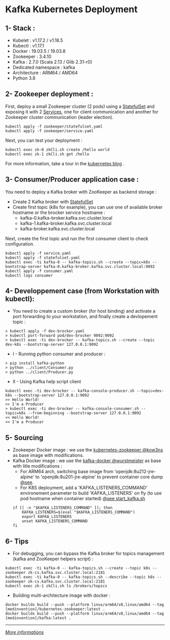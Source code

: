 
# Kafka Kubernetes Deployment

## 1- Stack :
* Kubelet : v1.17.2 / v1.18.5
* Kubectl : v1.17.1
* Docker : 19.03.5 / 19.03.8
* Zookeeper : 3.4.10
* Kafka : 2.7.0 (Scala 2.13 / Glib 2.31-r0)
* Dedicated namespace : kafka
* Architecture : ARM64 / AMD64
* Python 3.8

## 2- Zookeeper deployment :
First, deploy a small Zookeeper cluster (2 pods) using a [StatefulSet](zookeeper/statefulset.yaml) and exposing it with 2 [Services](zookeeper/service.yaml), one for client communication and another for Zookeeper cluster communication (leader election).
```
kubectl apply -f zookeeper/statefulset.yaml
kubectl apply -f zookeeper/service.yaml
```
Next, you can test your deployment :
```
kubectl exec zk-0 zkCli.sh create /hello world
kubectl exec zk-1 zkCli.sh get /hello
```
For more information, take a tour in the [kubernetes blog](https://kubernetes.io/docs/tutorials/stateful-application/zookeeper/) .

## 3- Consumer/Producer application case :
You need to deploy a Kafka broker with ZooKeeper as backend storage :
- Create 2 Kafka broker with [StatefulSet](kafka/statefulset.yaml)
- Create first topic (k8s for example), you can use one of available broker hostname or the brocker service hostname : 
    - kafka-0.kafka-broker.kafka.svc.cluster.local
    - kafka-1.kafka-broker.kafka.svc.cluster.local
    - kafka-broker.kafka.svc.cluster.local

Next, create the first topic and run the first consumer client to check configuration.
```
kubectl apply -f service.yaml
kubectl apply -f statefulset.yaml
kubectl exec -ti kafka-0 -- kafka-topics.sh --create --topic=k8s --bootstrap-server kafka-0.kafka-broker.kafka.svc.cluster.local:9092
kubectl apply -f consumer.yaml
kubectl logs consumer
```

## 4- Developpement case (from Workstation with kubectl):
* You need to create a custom broker (for host binding) and activate a port forwarding to your workstation, and finally create a devlopement topic : 
```
> kubectl apply -f dev-brocker.yaml
> kubectl port-forward pod/dev-brocker 9092:9092
> kubectl exec -ti dev-brocker -- kafka-topics.sh --create --topic dev-k8s --bootstrap-server 127.0.0.1:9092
```
* I - Running python consumer and producer :
```
> pip install kafka-python
> python ../client/Consumer.py
> python ../client/Producer.py
```
* II - Using Kafka help script client
```
kubectl exec -ti dev-brocker -- kafka-console-producer.sh --topic=dev-k8s --bootstrap-server 127.0.0.1:9092
>> Hello World!
>> I'm a Producer
> kubectl exec -ti dev-brocker -- kafka-console-consumer.sh --topic=k8s --from-beginning --bootstrap-server 127.0.0.1:9092
<< Hello World!
<< I'm a Producer
```

## 5- Sourcing
* Zookeeper Docker image : we use the [kubernetes-zookeeper @kow3ns](https://github.com/kow3ns/kubernetes-zookeeper) as base image with modifications.
* Kafka Docker image : we use the [kafka-docker @wurstmeister](https://github.com/wurstmeister/kafka-docker) as base with litle modifications :
    * For ARM64 arch, switching base image from 'openjdk:8u212-jre-alpine' to 'openjdk:8u201-jre-alpine' to prevent container core dump [@see](https://github.com/openhab/openhab-docker/issues/233).
    * For K8S deployment, add a 'KAFKA_LISTENERS_COMMAND' environement parameter to build 'KAFKA_LISTENERS' on fly (to use pod hostname when container started) [@see start_kafka.sh](kafka/docker/start_kafka.sh)
    ```
    if [[ -n "$KAFKA_LISTENERS_COMMAND" ]]; then
        KAFKA_LISTENERS=$(eval "$KAFKA_LISTENERS_COMMAND")
        export KAFKA_LISTENERS
        unset KAFKA_LISTENERS_COMMAND
    fi
    ```

## 6- Tips
* For debugging, you can bypass the Kafka broker for topics management (kafka and ZooKeeper helpers script) :
```
kubectl exec -ti kafka-0 -- kafka-topics.sh --create --topic k8s --zookeeper zk-cs.kafka.svc.cluster.local:2181
kubectl exec -ti kafka-0 -- kafka-topics.sh --describe --topic k8s --zookeeper zk-cs.kafka.svc.cluster.local:2181
kubectl exec zk-1 zkCli.sh ls /brokers/topics
```
* Building multi-architecture image with docker :
```
docker buildx build --push --platform linux/arm64/v8,linux/amd64 --tag [medinvention]/kubernetes-zookeeper:latest .
docker buildx build --push --platform linux/arm64/v8,linux/amd64 --tag [medinvention]/kafka:latest .
```

---- 

[*More informations*](https://blog.medinvention.dev)

